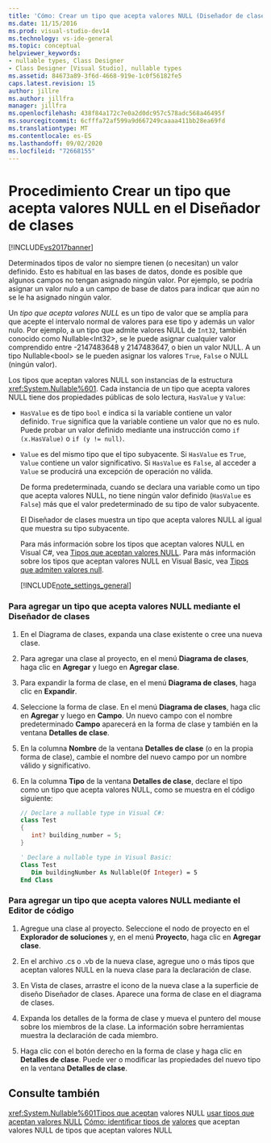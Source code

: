 ```yaml
---
title: 'Cómo: Crear un tipo que acepta valores NULL (Diseñador de clases) | Microsoft Docs'
ms.date: 11/15/2016
ms.prod: visual-studio-dev14
ms.technology: vs-ide-general
ms.topic: conceptual
helpviewer_keywords:
- nullable types, Class Designer
- Class Designer [Visual Studio], nullable types
ms.assetid: 84673a89-3f6d-4668-919e-1c0f56182fe5
caps.latest.revision: 15
author: jillre
ms.author: jillfra
manager: jillfra
ms.openlocfilehash: 438f84a172c7e0a2d0dc957c578adc568a46495f
ms.sourcegitcommit: 6cfffa72af599a9d667249caaaa411bb28ea69fd
ms.translationtype: MT
ms.contentlocale: es-ES
ms.lasthandoff: 09/02/2020
ms.locfileid: "72668155"
---
```

# <a name="how-to-create-a-nullable-type-class-designer"></a>Procedimiento Crear un tipo que acepta valores NULL en el Diseñador de clases
[!INCLUDE[vs2017banner](../includes/vs2017banner.md)]

Determinados tipos de valor no siempre tienen (o necesitan) un valor definido. Esto es habitual en las bases de datos, donde es posible que algunos campos no tengan asignado ningún valor. Por ejemplo, se podría asignar un valor nulo a un campo de base de datos para indicar que aún no se le ha asignado ningún valor.

 Un *tipo que acepta valores NULL* es un tipo de valor que se amplía para que acepte el intervalo normal de valores para ese tipo y además un valor nulo. Por ejemplo, a un tipo que admite valores NULL de `Int32`, también conocido como Nullable\<Int32>, se le puede asignar cualquier valor comprendido entre -2147483648 y 2147483647, o bien un valor NULL. A un tipo Nullable\<bool> se le pueden asignar los valores `True`, `False` o NULL (ningún valor).

 Los tipos que aceptan valores NULL son instancias de la estructura <xref:System.Nullable%601>. Cada instancia de un tipo que acepta valores NULL tiene dos propiedades públicas de solo lectura, `HasValue` y `Value`:

- `HasValue` es de tipo `bool` e indica si la variable contiene un valor definido. `True` significa que la variable contiene un valor que no es nulo. Puede probar un valor definido mediante una instrucción como `if (x.HasValue)` o `if (y != null)`.

- `Value` es del mismo tipo que el tipo subyacente. Si `HasValue` es `True`, `Value` contiene un valor significativo. Si `HasValue` es `False`, al acceder a `Value` se producirá una excepción de operación no válida.

  De forma predeterminada, cuando se declara una variable como un tipo que acepta valores NULL, no tiene ningún valor definido (`HasValue` es `False`) más que el valor predeterminado de su tipo de valor subyacente.

  El Diseñador de clases muestra un tipo que acepta valores NULL al igual que muestra su tipo subyacente.

  Para más información sobre los tipos que aceptan valores NULL en Visual C#, vea [Tipos que aceptan valores NULL](https://msdn.microsoft.com/library/e473cb01-28ca-42be-9cea-f717055d72c6). Para más información sobre los tipos que aceptan valores NULL en Visual Basic, vea [Tipos que admiten valores null](https://msdn.microsoft.com/library/9ac3b602-6f96-4e6d-96f7-cd4e81c468a6).

  [!INCLUDE[note_settings_general](../includes/note-settings-general-md.md)]

### <a name="to-add-a-nullable-type-by-using-the-class-designer"></a>Para agregar un tipo que acepta valores NULL mediante el Diseñador de clases

1. En el Diagrama de clases, expanda una clase existente o cree una nueva clase.

2. Para agregar una clase al proyecto, en el menú **Diagrama de clases**, haga clic en **Agregar** y luego en **Agregar clase**.

3. Para expandir la forma de clase, en el menú **Diagrama de clases**, haga clic en **Expandir**.

4. Seleccione la forma de clase. En el menú **Diagrama de clases**, haga clic en **Agregar** y luego en **Campo**. Un nuevo campo con el nombre predeterminado **Campo** aparecerá en la forma de clase y también en la ventana **Detalles de clase**.

5. En la columna **Nombre** de la ventana **Detalles de clase** (o en la propia forma de clase), cambie el nombre del nuevo campo por un nombre válido y significativo.

6. En la columna **Tipo** de la ventana **Detalles de clase**, declare el tipo como un tipo que acepta valores NULL, como se muestra en el código siguiente:

    ```csharp
    // Declare a nullable type in Visual C#:
    class Test
    {
       int? building_number = 5;
    }
    ```

    ```vb
    ' Declare a nullable type in Visual Basic:
    Class Test
       Dim buildingNumber As Nullable(Of Integer) = 5
    End Class
    ```

### <a name="to-add-a-nullable-type-by-using-the-code-editor"></a>Para agregar un tipo que acepta valores NULL mediante el Editor de código

1. Agregue una clase al proyecto. Seleccione el nodo de proyecto en el **Explorador de soluciones** y, en el menú **Proyecto**, haga clic en **Agregar clase**.

2. En el archivo .cs o .vb de la nueva clase, agregue uno o más tipos que aceptan valores NULL en la nueva clase para la declaración de clase.

3. En Vista de clases, arrastre el icono de la nueva clase a la superficie de diseño Diseñador de clases. Aparece una forma de clase en el diagrama de clases.

4. Expanda los detalles de la forma de clase y mueva el puntero del mouse sobre los miembros de la clase. La información sobre herramientas muestra la declaración de cada miembro.

5. Haga clic con el botón derecho en la forma de clase y haga clic en **Detalles de clase**. Puede ver o modificar las propiedades del nuevo tipo en la ventana **Detalles de clase**.

## <a name="see-also"></a>Consulte también
 <xref:System.Nullable%601>[Tipos que aceptan](https://msdn.microsoft.com/library/e473cb01-28ca-42be-9cea-f717055d72c6) valores NULL [usar tipos que aceptan valores NULL](https://msdn.microsoft.com/library/0bacbe72-ce15-4b14-83e1-9c14e6380c28) [Cómo: identificar tipos de](https://msdn.microsoft.com/library/d4b67ee2-66e8-40c1-ae9d-545d32c71387) [valores](https://msdn.microsoft.com/library/9ac3b602-6f96-4e6d-96f7-cd4e81c468a6) que aceptan valores NULL de tipos que aceptan valores NULL
